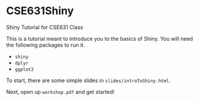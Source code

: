 # CSE631Shiny

Shiny Tutorial for CSE631 Class

This is a tutorial meant to introduce you to the basics of Shiny. You will need the following packages to run it.

- `shiny`
- `dplyr`
- `ggplot2`

To start, there are some simple slides in `slides/introToShiny.html`.

Next, open up `workshop.pdf` and get started! 
